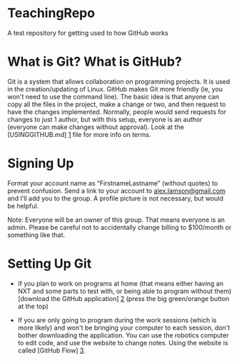 TeachingRepo
============

A test repository for getting used to how GitHub works


What is Git? What is GitHub?
============================

Git is a system that allows collaboration on programming projects. It is used in the creation/updating of Linux.
GitHub makes Git more friendly (ie, you won't need to use the command line).
The basic idea is that anyone can copy all the files in the project, make a change or two, and then request to have the changes implemented.
Normally, people would send requests for changes to just 1 author, but with this setup, everyone is an author (everyone can make changes without approval).
Look at the [USINGGITHUB.md] [1] file for more info on terms.


Signing Up
==========

Format your account name as “FirstnameLastname” (without quotes) to prevent confusion.
Send a link to your account to alex.lamson@gmail.com and I'll add you to the group.
A profile picture is not necessary, but would be helpful.

Note: Everyone will be an owner of this group. That means everyone is an admin. Please be careful not to accidentally change billing to $100/month or something like that.


Setting Up Git
==============

* If you plan to work on programs at home (that means either having an NXT and some parts to test with, or being able to program without them) [download the GitHub application] [2] (press the big green/orange button at the top)
* If you are only going to program during the work sessions (which is more likely) and won't be bringing your computer to each session, don't bother downloading the application. You can use the robotics computer to edit code, and use the website to change notes. Using the website is called  [GitHub Flow] [3].


  [1]: https://github.com/4946Robotics/TeachingRepo/blob/master/USINGGITHUB.md "Using GitHub"
  [2]: https://help.github.com/articles/set-up-git "Setting up"
  [3]: https://github.com/blog/1557-github-flow-in-the-browser "GitHub Flow"
